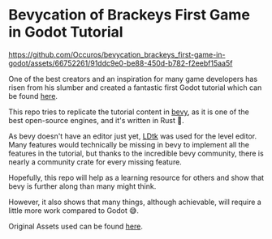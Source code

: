 # Bevycation of Brackeys First Game in Godot Tutorial


https://github.com/Occuros/bevycation_brackeys_first-game-in-godot/assets/66752261/91ddc9e0-be88-450d-b782-f2eebf15aa5f


One of the best creators and an inspiration for many game developers has risen from his slumber and created a fantastic first Godot tutorial which can be found [here](https://www.youtube.com/watch?v=LOhfqjmasi0).

This repo tries to replicate the tutorial content in [bevy](https://bevyengine.org/), as it is one of the best open-source engines, and it's written in Rust 🦀.

As bevy doesn't have an editor just yet, [LDtk](https://ldtk.io/) was used for the level editor. Many features would technically be missing in bevy to implement all the features in the tutorial, but thanks to the incredible bevy community, there is nearly a community crate for every missing feature.

Hopefully, this repo will help as a learning resource for others and show that bevy is further along than many might think.

However, it also shows that many things, although achievable, will require a little more work compared to Godot 😅.

Original Assets used can be found [here](https://brackeysgames.itch.io/brackeys-platformer-bundle).
